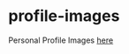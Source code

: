# profile-images
Personal Profile Images
[here](http://syllabus.africacode.net/projects/data-science-specific/bootcamp-exploratory-data-analysis/#:~:text=What%20is%20the%20life%20expectancy%20across%20different%20regions%3F%20Create%20a%20box%2Dand%2Dwhisker%20plot%20to%20investigate%20this.%20What%20can%20we%20conclude%20about%20life%20expectancy%20across%20different%20regions%3F)